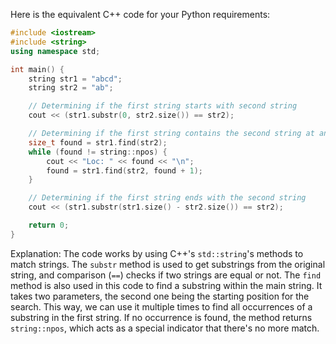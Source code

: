  Here is the equivalent C++ code for your Python requirements:

```cpp
#include <iostream>
#include <string>
using namespace std;

int main() {
    string str1 = "abcd";
    string str2 = "ab";

    // Determining if the first string starts with second string
    cout << (str1.substr(0, str2.size()) == str2);

    // Determining if the first string contains the second string at any location
    size_t found = str1.find(str2);
    while (found != string::npos) {
        cout << "Loc: " << found << "\n";
        found = str1.find(str2, found + 1);
    }

    // Determining if the first string ends with the second string
    cout << (str1.substr(str1.size() - str2.size()) == str2);

    return 0;
}
```
Explanation:
The code works by using C++'s `std::string`'s methods to match strings. The `substr` method is used to get substrings from the original string, and comparison (`==`) checks if two strings are equal or not. The `find` method is also used in this code to find a substring within the main string. It takes two parameters, the second one being the starting position for the search. This way, we can use it multiple times to find all occurrences of a substring in the first string. If no occurrence is found, the method returns `string::npos`, which acts as a special indicator that there's no more match.
